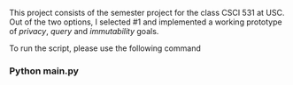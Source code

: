 This project consists of the semester project for the class CSCI 531 at USC. Out of the two options, I selected #1 and implemented a working prototype of *privacy*, *query* and *immutability* goals.

To run the script, please use the following command

### **Python main.py**
